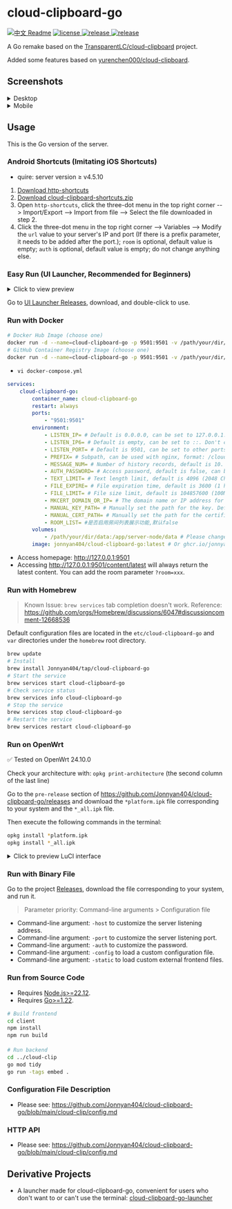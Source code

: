 # cloud-clipboard-go

<p>
  <a href="README.md"><img src="https://img.shields.io/badge/lang-简体中文-blue.svg" alt="中文 Readme"></a>
  <a href="https://raw.githubusercontent.com/jonnyan404/cloud-clipboard-go-launcher/main/LICENSE">
    <img src="https://img.shields.io/github/license/jonnyan404/cloud-clipboard-go-launcher?color=brightgreen" alt="license">
  </a>
  <a href="https://github.com/jonnyan404/cloud-clipboard-go/releases/latest">
    <img src="https://img.shields.io/github/v/release/jonnyan404/cloud-clipboard-go?color=brightgreen&include_prereleases" alt="release">
  </a>
  <a href="https://github.com/jonnyan404/cloud-clipboard-go/releases/latest">
    <img src="https://img.shields.io/github/downloads/jonnyan404/cloud-clipboard-go/total?color=brightgreen&include_prereleases" alt="release">
  </a>
</p>

A Go remake based on the [TransparentLC/cloud-clipboard](https://github.com/TransparentLC/cloud-clipboard) project.

Added some features based on [yurenchen000/cloud-clipboard](https://github.com/yurenchen000/cloud-clipboard).

## Screenshots

<details>
<summary>Desktop</summary>

![](https://ae01.alicdn.com/kf/Hfce3a9b69b3d404c8e3073ab0fffa913v.png)

</details>

<details>
<summary>Mobile</summary>

![](https://ae01.alicdn.com/kf/Hbf859dd0e42c4406bf94a6b6f2f4658cf.png)

</details>

## Usage

This is the Go version of the server.

### Android Shortcuts (Imitating iOS Shortcuts)

- quire: server version ≥ v4.5.10

1. [Download http-shortcuts](https://github.com/Waboodoo/HTTP-Shortcuts/releases)
2. [Download cloud-clipboard-shortcuts.zip](https://raw.githubusercontent.com/Jonnyan404/cloud-clipboard-go/refs/heads/main/shortcuts/cloud-clipboard-shortcuts.zip)
3. Open `http-shortcuts`, click the three-dot menu in the top right corner --> Import/Export --> Import from file --> Select the file downloaded in step 2.
4. Click the three-dot menu in the top right corner --> Variables --> Modify the `url` value to your server's IP and port (If there is a prefix parameter, it needs to be added after the port.); `room` is optional, default value is empty; `auth` is optional, default value is empty; do not change anything else.


### Easy Run (UI Launcher, Recommended for Beginners)

<details>
    <summary>Click to view preview</summary>

![](https://github.com/Jonnyan404/cloud-clipboard-go-launcher/blob/main/demo.png)

</details>

Go to [UI Launcher Releases](https://github.com/Jonnyan404/cloud-clipboard-go-launcher/releases), download, and double-click to use.

### Run with Docker

```sh
# Docker Hub Image (choose one)
docker run -d --name=cloud-clipboard-go -p 9501:9501 -v /path/your/dir/data:/app/server-node/data jonnyan404/cloud-clipboard-go
# GitHub Container Registry Image (choose one)
docker run -d --name=cloud-clipboard-go -p 9501:9501 -v /path/your/dir/data:/app/server-node/data ghcr.io/jonnyan404/cloud-clipboard-go
```

- `vi docker-compose.yml`

```yaml
services:
    cloud-clipboard-go:
        container_name: cloud-clipboard-go
        restart: always
        ports:
            - "9501:9501"
        environment:
            - LISTEN_IP= # Default is 0.0.0.0, can be set to 127.0.0.1. Don't change if unsure.
            - LISTEN_IP6= # Default is empty, can be set to ::. Don't change if unsure.
            - LISTEN_PORT= # Default is 9501, can be set to other ports.
            - PREFIX= # Subpath, can be used with nginx, format: /cloud-clipboard
            - MESSAGE_NUM= # Number of history records, default is 10.
            - AUTH_PASSWORD= # Access password, default is false, can be a custom string password.
            - TEXT_LIMIT= # Text length limit, default is 4096 (2048 Chinese characters).
            - FILE_EXPIRE= # File expiration time, default is 3600 (1 hour), unit is seconds.
            - FILE_LIMIT= # File size limit, default is 104857600 (100MB), unit is bytes.
            - MKCERT_DOMAIN_OR_IP= # The domain name or IP address for mkcert, defaults to empty. You can set it to other domain names or IPs. Multiple values can be separated by spaces. Wildcards are supported for domain names only.
            - MANUAL_KEY_PATH= # Manually set the path for the key. Defaults to empty. This parameter has higher priority than MKCERT_DOMAIN_OR_IP.
            - MANUAL_CERT_PATH= # Manually set the path for the certificate. Defaults to empty. This parameter has higher priority than MKCERT_DOMAIN_OR_IP.
            - ROOM_LIST= #是否启用房间列表展示功能,默认false
        volumes:
            - /path/your/dir/data:/app/server-node/data # Please change to your own directory
        image: jonnyan404/cloud-clipboard-go:latest # Or ghcr.io/jonnyan404/cloud-clipboard-go:latest
```

- Access homepage: http://127.0.0.1:9501
- Accessing http://127.0.0.1:9501/content/latest will always return the latest content. You can add the room parameter `?room=xxx`.

### Run with Homebrew

> Known Issue: `brew services` tab completion doesn't work. Reference: https://github.com/orgs/Homebrew/discussions/6047#discussioncomment-12668536

Default configuration files are located in the `etc/cloud-clipboard-go` and `var` directories under the `homebrew` root directory.

```bash
brew update
# Install
brew install Jonnyan404/tap/cloud-clipboard-go
# Start the service
brew services start cloud-clipboard-go
# Check service status
brew services info cloud-clipboard-go
# Stop the service
brew services stop cloud-clipboard-go
# Restart the service
brew services restart cloud-clipboard-go
```

### Run on OpenWrt

✅ Tested on OpenWrt 24.10.0

Check your architecture with: `opkg print-architecture` (the second column of the last line)

Go to the `pre-release` section of https://github.com/Jonnyan404/cloud-clipboard-go/releases and download the `*platform.ipk` file corresponding to your system and the `*_all.ipk` file.

Then execute the following commands in the terminal:
```bash
opkg install *platform.ipk
opkg install *_all.ipk
```

<details>
    <summary>Click to preview LuCI interface</summary>

![](https://github.com/Jonnyan404/cloud-clipboard-go/blob/main/openwrt/demo.png)

</details>

### Run with Binary File

Go to the project [Releases](https://github.com/Jonnyan404/cloud-clipboard-go/releases), download the file corresponding to your system, and run it.

> Parameter priority: Command-line arguments > Configuration file

- Command-line argument: `-host` to customize the server listening address.
- Command-line argument: `-port` to customize the server listening port.
- Command-line argument: `-auth` to customize the password.
- Command-line argument: `-config` to load a custom configuration file.
- Command-line argument: `-static` to load custom external frontend files.

### Run from Source Code

- Requires [Node.js>=22.12](https://nodejs.org).
- Requires [Go>=1.22](https://go.dev/).

```bash
# Build frontend
cd client
npm install
npm run build

# Run backend
cd ../cloud-clip
go mod tidy
go run -tags embed .
```

### Configuration File Description

- Please see: https://github.com/Jonnyan404/cloud-clipboard-go/blob/main/cloud-clip/config.md

### HTTP API

- Please see: https://github.com/Jonnyan404/cloud-clipboard-go/blob/main/cloud-clip/config.md

## Derivative Projects

- A launcher made for cloud-clipboard-go, convenient for users who don't want to or can't use the terminal: [cloud-clipboard-go-launcher](https://github.com/Jonnyan404/cloud-clipboard-go-launcher)
